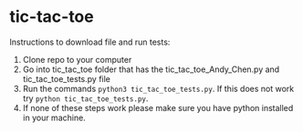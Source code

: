 # tic-tac-toe

Instructions to download file and run tests:
1. Clone repo to your computer
2. Go into tic_tac_toe folder that has the tic_tac_toe_Andy_Chen.py and tic_tac_toe_tests.py file
3. Run the commands `python3 tic_tac_toe_tests.py`. If this does not work try `python tic_tac_toe_tests.py`.
4. If none of these steps work please make sure you have python installed in your machine.